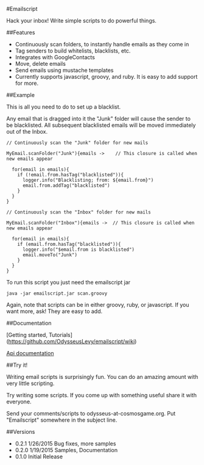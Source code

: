 #Emailscript

Hack your inbox! Write simple scripts to do powerful things.

##Features

* Continuously scan folders, to instantly handle emails as they come in
* Tag senders to build whitelists, blacklists, etc.
* Integrates with GoogleContacts
* Move, delete emails
* Send emails using mustache templates
* Currently supports javascript, groovy, and ruby. It is easy to add support for more.

##Example

This is all you need to do to set up a blacklist.

Any email that is dragged into it the "Junk" folder will
cause the sender to be blacklisted. All subsequent blacklisted emails will be moved immediately out of the Inbox.

    // Continuously scan the "Junk" folder for new mails

    MyEmail.scanFolder("Junk"){emails ->    // This closure is called when new emails appear

      for(email in emails){
        if (!email.from.hasTag("blacklisted")){
          logger.info("Blacklisting; from: ${email.from}")
          email.from.addTag("blacklisted")
        }
      }
    }

    // Continuously scan the "Inbox" folder for new mails

    MyEmail.scanFolder("Inbox"){emails ->  // This closure is called when new emails appear

      for(email in emails){
        if (email.from.hasTag("blacklisted")){
          logger.info("$email.from is blacklisted")
          email.moveTo("Junk")
        }
      }
    }

To run this script you just need the emailscript jar

    java -jar emailscript.jar scan.groovy

Again, note that scripts can be in either groovy, ruby, or javascript. If you want more, ask! They are easy to add.
    
##Documentation

[Getting started, Tutorials] (https://github.com/OdysseusLevy/emailscript/wiki)

[Api documentation](http://odysseuslevy.github.io/emailscript/docs/index.html#package)

##Try it!

Writing email scripts is surprisingly fun. You can do an amazing amount with very little scripting.

Try writing some scripts. If you come up with something useful share it with everyone.

Send your comments/scripts to odysseus-at-cosmosgame.org. Put "Emailscript" somewhere in the subject line.

##Versions

* 0.2.1 1/26/2015 Bug fixes, more samples
* 0.2.0 1/19/2015 Samples, Documentation
* 0.1.0 Initial Release

